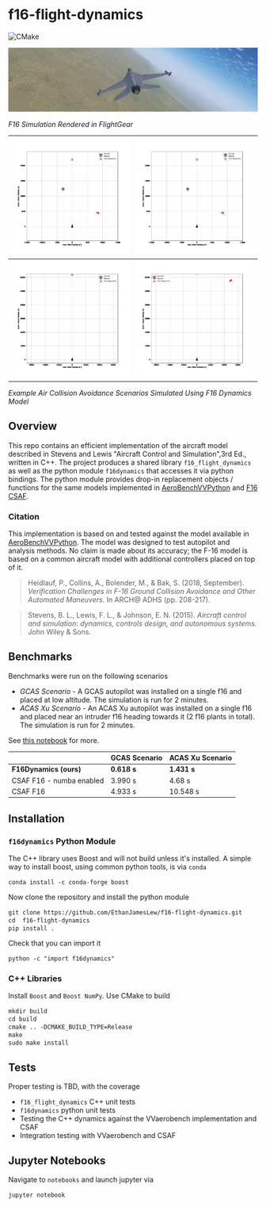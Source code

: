 # f16-flight-dynamics
![CMake](https://github.com/EthanJamesLew/f16-flight-dynamics/actions/workflows/cmake.yml/badge.svg)

![FlightGear Render](./docs/img/flightgear_render.png)

*F16 Simulation Rendered in FlightGear*

| ![Balloon No RTA](./docs/img/balloon_no_rta.gif) | ![Balloon RTA](./docs/img/balloon_rta.gif)                                |
|--------------------------------------------------|---------------------------------------------------------------------------|
| ![Near Collision](./docs/img/near_collision.gif) | ![Near Collision Aggressive](./docs/img/near_collision_aggressive_su.gif) |

*Example Air Collision Avoidance Scenarios Simulated Using F16 Dynamics Model*


## Overview
This repo contains an efficient implementation of the aircraft model described in Stevens and Lewis 
"Aircraft Control and Simulation",3rd Ed., written in C++. The project produces a shared library `f16_flight_dynamics`
as well as the python module `f16dynamics` that accesses it via python bindings. The python module provides drop-in 
replacement objects / functions for the same models implemented in [AeroBenchVVPython](https://github.com/stanleybak/AeroBenchVVPython) 
and [F16 CSAF](https://pypi.org/project/csaf-controls/).

### Citation
This implementation is based on and tested against the model available in [AeroBenchVVPython](https://github.com/stanleybak/AeroBenchVVPython). 
The model was designed to test autopilot and analysis methods. No claim is made about its accuracy; the F-16 model is 
based on a common aircraft model with additional controllers placed on top of it.

> Heidlauf, P., Collins, A., Bolender, M., & Bak, S. (2018, September). *Verification Challenges in F-16 Ground Collision
> Avoidance and Other Automated Maneuvers.* In ARCH@ ADHS (pp. 208-217).

>Stevens, B. L., Lewis, F. L., & Johnson, E. N. (2015). *Aircraft control and simulation: dynamics, controls design, and 
> autonomous systems.* John Wiley & Sons.

## Benchmarks

Benchmarks were run on the following scenarios
* *GCAS Scenario* - A GCAS autopilot was installed on a single f16 and placed at low altitude. The simulation is run 
for 2 minutes.
* *ACAS Xu Scenario* - An ACAS Xu autopilot was installed on a single f16 and placed near an intruder f16 heading towards
it (2 f16 plants in total). The simulation is run for 2 minutes. 

See [this notebook](./notebooks/CSAF_Integration.ipynb) for more.

|                          | GCAS Scenario | ACAS Xu Scenario |
|--------------------------|---------------|------------------|
| **F16Dynamics (ours)**   | **0.618 s**   | **1.431 s**      |
| CSAF F16 - numba enabled | 3.990 s       | 4.68 s           |
| CSAF F16                 | 4.933 s       | 10.548 s         |

## Installation

### `f16dynamics` Python Module

The C++ library uses Boost and will not build unless it's installed. A simple way to install boost, using common
python tools, is via `conda`
```shell
conda install -c conda-forge boost
```

Now clone the repository and install the python module
```shell
git clone https://github.com/EthanJamesLew/f16-flight-dynamics.git
cd  f16-flight-dynamics
pip install .
```

Check that you can import it
```shell
python -c "import f16dynamics"
```

### C++ Libraries

Install `Boost` and `Boost NumPy`. Use CMake to build
```shell
mkdir build
cd build
cmake .. -DCMAKE_BUILD_TYPE=Release
make 
sudo make install
```

## Tests

Proper testing is TBD, with the coverage 
* `f16_flight_dynamics` C++ unit tests
* `f16dynamics` python unit tests
* Testing the C++ dynamics against the VVaerobench implementation and CSAF
* Integration testing with VVaerobench and CSAF

## Jupyter Notebooks

Navigate to `notebooks` and launch jupyter via
```shell
jupyter notebook
```
